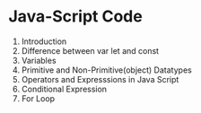# Java-Script Code
1. Introduction
2. Difference between var let and const
3. Variables
4. Primitive and Non-Primitive(object) Datatypes
5. Operators and Expresssions in Java Script
6. Conditional Expression
7. For Loop
